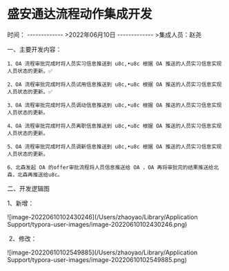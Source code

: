 #  盛安通达流程动作集成开发

时间： ------------- >2022年06月10日 ------------- >集成人员：赵尧

一、主要开发内容：
    
    1、OA 流程审批完成时将人员实习信息推送到 u8c,•u8c 根据 OA 推送的人员实习信息实现人员状态的更新。✅
     
    2、OA 流程审批完成时将人员试用信息推送到 u8c,•u8c 根据 OA 推送的人员实习信息实现人员状态的更新。✅
    
    3、OA 流程审批完成时将人员调动信息推送到 u8c,•u8c 根据 OA 推送的人员实习信息实现人员状态的更新。 
    
    4、OA 流程审批完成时将人员离职信息推送到 u8c,•u8c 根据 OA 推送的人员实习信息实现人员状态的更新。
    
    5、OA 流程审批完成时将人员调新信息推送到 u8c,•u8c 根据 OA 推送的人员实习信息实现人员状态的更新。
    
    6、北森发起 OA 的offer审批流程将人员信息推送给 OA ，OA 再将审批完的结果推送给北森，北森再推送给u8c。

二、开发逻辑图

   1、新增：
    

![image-20220610102430246](/Users/zhaoyao/Library/Application Support/typora-user-images/image-20220610102430246.png)

​	2、修改：

![image-20220610102549885](/Users/zhaoyao/Library/Application Support/typora-user-images/image-20220610102549885.png)
